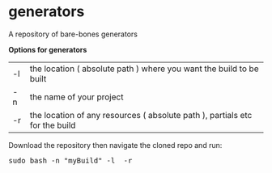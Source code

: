 # generators

A repository of bare-bones generators

<b>Options for generators</b>
<table>
<tr>
<td>-l</td><td>the location ( absolute path ) where you want the build to be built</td>
</tr><tr>
<td>-n</td> <td>the name of your project</td>
</tr><tr>
<td>-r</td> <td>the location of any resources ( absolute path ), partials etc for the build</td>
</tr>
</table>

Download the repository then navigate the cloned repo and run:
<pre>sudo bash -n "myBuild" -l <absolute path> -r <absolute path></pre>
